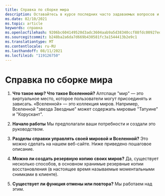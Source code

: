 ```yaml
---
title: Справка по сборке мира
description: Оставайтесь в курсе последних часто задаваемых вопросов и решений для мирового здания в Алтспацевр.
ms.date: 02/10/2021
ms.topic: article
keywords: справка
ms.openlocfilehash: 9206bc604149520d3adc3604aab9a5d38340ccf88fdc00927edc62d10d671966
ms.sourcegitcommit: b248ba2a6da7d669b430581fc3a1544413b2e9c1
ms.translationtype: MT
ms.contentlocale: ru-RU
ms.lasthandoff: 08/11/2021
ms.locfileid: "119126750"
---
```

# <a name="world-building-help"></a>Справка по сборке мира

1. **Что такое мир? Что такое Вселенной?**
Алтспаце "мир" — это виртуальное место, которое пользователи могут присоединять и зависать. «Вселенной» — это коллекция миров. Например, Вселенной "звезда Звездные" может содержать мировые "Татуине" и "Корускант".

2. **Начало работы**
Мы предполагали ваши потребности и создали это руководством.

3. **Разделы справки управлять своей мировой и Вселенной?**
Это можно сделать на нашем веб-сайте. Ниже приведено пошаговое описание. 

4. **Можно ли создать резервную копию своих миров?**
Да, существует несколько способов, в основном хранимые резервные копии восстановления (в настоящее время называемые моментальными снимками в клиенте).

5. **Существует ли функция отмены или повтора?**
Мы работаем над этим.